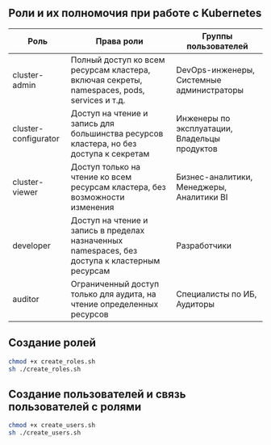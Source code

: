 ## Роли и их полномочия при работе с Kubernetes

| Роль  | Права роли | Группы пользователей |
| --- | --- | --- |
| cluster-admin | Полный доступ ко всем ресурсам кластера, включая секреты, namespaces, pods, services и т.д. | DevOps-инженеры, Системные администраторы |
| cluster-configurator | Доступ на чтение и запись для большинства ресурсов кластера, но без доступа к секретам | Инженеры по эксплуатации, Владельцы продуктов |
| cluster-viewer | Доступ только на чтение ко всем ресурсам кластера, без возможности изменения | Бизнес-аналитики, Менеджеры, Аналитики BI |
| developer | Доступ на чтение и запись в пределах назначенных namespaces, без доступа к кластерным ресурсам | Разработчики |
| auditor | Ограниченный доступ только для аудита, на чтение определенных ресурсов | Специалисты по ИБ, Аудиторы |

## Создание ролей

```bash
chmod +x create_roles.sh
sh ./create_roles.sh
```

## Создание пользователей и связь пользователей с ролями

```bash
chmod +x create_users.sh
sh ./create_users.sh
```
